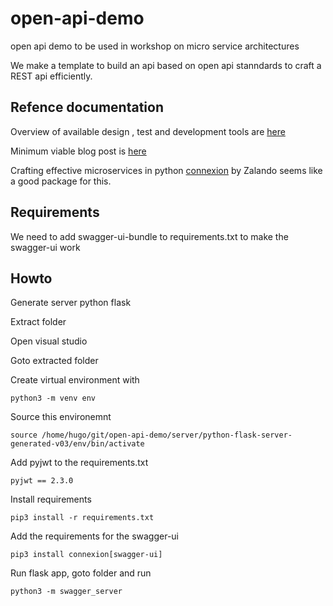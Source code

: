 # open-api-demo
open api demo to be used in workshop on micro service architectures

We make a template to build an api based on open api stanndards to craft a REST api efficiently.

## Refence documentation

Overview of available design , test and development tools are [here](https://openapi.tools/#gui-editors)

Minimum viable blog post is [here](https://anthony-f-tannous.medium.com/working-with-openapi-swagger-tools-python-1c0c22f7a629)

Crafting effective microservices in python [connexion](https://engineering.zalando.com/posts/2016/12/crafting-effective-microservices-in-python.html) by Zalando seems like a good package for this.

## Requirements

We need to add swagger-ui-bundle to requirements.txt to make the swagger-ui work

## Howto

Generate server python flask

Extract folder

Open visual studio

Goto extracted folder

Create virtual environment with 

    python3 -m venv env

Source this environemnt

    source /home/hugo/git/open-api-demo/server/python-flask-server-generated-v03/env/bin/activate
    
Add pyjwt to the requirements.txt 

    pyjwt == 2.3.0

Install requirements

    pip3 install -r requirements.txt
    
Add the requirements for the swagger-ui

    pip3 install connexion[swagger-ui]
    
Run flask app, goto folder and run 

    python3 -m swagger_server
    
    

